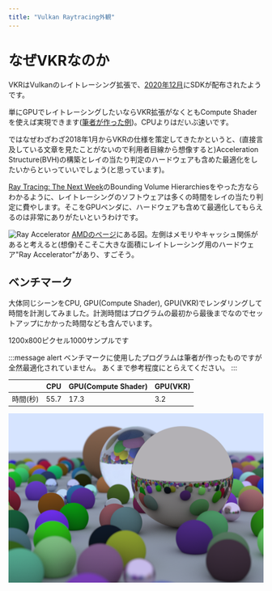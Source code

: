 ```yaml
---
title: "Vulkan Raytracing外観"
---
```


# なぜVKRなのか

VKRはVulkanのレイトレーシング拡張で、[2020年12月](https://www.khronos.org/blog/vulkan-ray-tracing-final-specification-release)にSDKが配布されたようです。

単にGPUでレイトレーシングしたいならVKR拡張がなくともCompute Shaderを使えば実現できます([筆者が作った例](https://github.com/hatoo/rukako))。CPUよりはだいぶ速いです。

ではなぜわざわざ2018年1月からVKRの仕様を策定してきたかというと、(直接言及している文章を見たことがないので利用者目線から想像すると)Acceleration Structure(BVH)の構築とレイの当たり判定のハードウェアも含めた最適化をしたいからといっていいでしょう(と思っています)。

[Ray Tracing: The Next Week](https://raytracing.github.io/books/RayTracingTheNextWeek.html#boundingvolumehierarchies)のBounding Volume Hierarchiesをやった方ならわかるように、レイトレーシングのソフトウェアは多くの時間をレイの当たり判定に費やします。そこをGPUベンダに、ハードウェアも含めて最適化してもらえるのは非常にありがたいというわけです。

![Ray Accelerator](https://www.amd.com/system/files/2020-10/579976-hardware-accelerated-raytracing-1920x500.jpg)
[AMDのページ](https://www.amd.com/ja/technologies/rdna-2)にある図。左側はメモリやキャッシュ関係があると考えると(想像)そこそこ大きな面積にレイトレーシング用のハードウェア"Ray Accelerator"があり、すごそう。

## ベンチマーク

大体同じシーンをCPU, GPU(Compute Shader), GPU(VKR)でレンダリングして時間を計測してみました。計測時間はプログラムの最初から最後までなのでセットアップにかかった時間なども含んでいます。

1200x800ピクセル1000サンプルです

:::message alert
ベンチマークに使用したプログラムは筆者が作ったものですが全然最適化されていません。
あくまで参考程度にとらえてください。
:::

|   | CPU | GPU(Compute Shader) | GPU(VKR) |
| - | --- | ------------------- | -------- |
| 時間(秒) | 55.7 | 17.3 | 3.2 |

![bench](/images/bench.png)